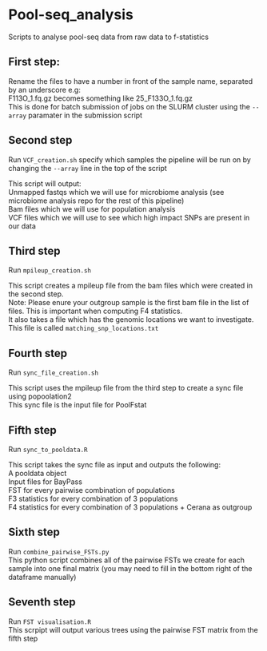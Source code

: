 # Pool-seq_analysis
Scripts to analyse pool-seq data from raw data to f-statistics


## First step:
Rename the files to have a number in front of the sample name, separated by an underscore e.g:  
F113O_1.fq.gz becomes something like 25_F133O_1.fq.gz  
This is done for batch submission of jobs on the SLURM cluster using the ```--array```  paramater in the submission script  

## Second step
Run ```VCF_creation.sh``` specify which samples the pipeline will be run on by changing the ```--array``` line in the top of the script

This script will output:  
Unmapped fastqs which we will use for microbiome analysis (see microbiome analysis repo for the rest of this pipeline)  
Bam files which we will use for population analysis  
VCF files which we will use to see which high impact SNPs are present in our data  

## Third step

Run ```mpileup_creation.sh```  
  
This script creates a mpileup file from the bam files which were created in the second step.   
Note: Please enure your outgroup sample is the first bam file in the list of files. This is important when computing F4 statistics.  
It also takes a file which has the genomic locations we want to investigate.   
This file is called ```matching_snp_locations.txt```


## Fourth step

Run ```sync_file_creation.sh```  
  
This script uses the mpileup file from the third step to create a sync file using popoolation2  
This sync file is the input file for PoolFstat  

## Fifth step

Run ```sync_to_pooldata.R```  

This script takes the sync file as input and outputs the following:  
A pooldata object  
Input files for BayPass  
FST for every pairwise combination of populations  
F3 statistics for every combination of 3 populations  
F4 statistics for every combination of 3 populations + Cerana as outgroup  

## Sixth step  
Run ```combine_pairwise_FSTs.py```  
This python script combines all of the pairwise FSTs we create for each sample into one final matrix
(you may need to fill in the bottom right of the dataframe manually)
  
## Seventh step
Run ```FST visualisation.R```  
This scrpipt will output various trees using the pairwise FST matrix from the fifth step  
